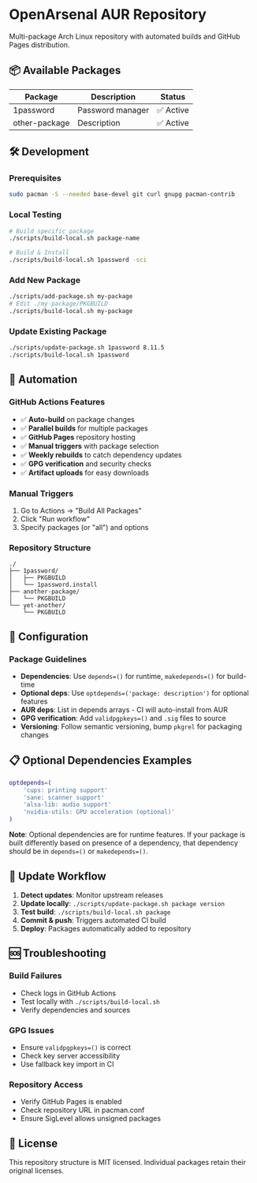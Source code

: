 # OpenArsenal AUR Repository

Multi-package Arch Linux repository with automated builds and GitHub Pages distribution.

## 📦 Available Packages

| Package | Description | Status |
|---------|-------------|--------|
| 1password | Password manager | ✅ Active |
| other-package | Description | ✅ Active |

## 🛠️ Development

### Prerequisites
```bash
sudo pacman -S --needed base-devel git curl gnupg pacman-contrib
```

### Local Testing
```bash
# Build specific package
./scripts/build-local.sh package-name

# Build & Install
./scripts/build-local.sh 1password -sci
```

### Add New Package
```bash
./scripts/add-package.sh my-package
# Edit ./my-package/PKGBUILD
./scripts/build-local.sh my-package
```

### Update Existing Package
```bash
./scripts/update-package.sh 1password 8.11.5
./scripts/build-local.sh 1password
```

## 🤖 Automation

### GitHub Actions Features
- ✅ **Auto-build** on package changes
- ✅ **Parallel builds** for multiple packages  
- ✅ **GitHub Pages** repository hosting
- ✅ **Manual triggers** with package selection
- ✅ **Weekly rebuilds** to catch dependency updates
- ✅ **GPG verification** and security checks
- ✅ **Artifact uploads** for easy downloads

### Manual Triggers
1. Go to Actions → "Build All Packages"
2. Click "Run workflow"
3. Specify packages (or "all") and options

### Repository Structure
```
./
├── 1password/
│   ├── PKGBUILD
│   └── 1password.install
├── another-package/
│   └── PKGBUILD
└── yet-another/
    └── PKGBUILD
```

## 🔧 Configuration

### Package Guidelines
- **Dependencies**: Use `depends=()` for runtime, `makedepends=()` for build-time
- **Optional deps**: Use `optdepends=('package: description')` for optional features
- **AUR deps**: List in depends arrays - CI will auto-install from AUR
- **GPG verification**: Add `validpgpkeys=()` and `.sig` files to source
- **Versioning**: Follow semantic versioning, bump `pkgrel` for packaging changes

## 📋 Optional Dependencies Examples

```bash
optdepends=(
    'cups: printing support'
    'sane: scanner support'  
    'alsa-lib: audio support'
    'nvidia-utils: GPU acceleration (optional)'
)
```

**Note**: Optional dependencies are for runtime features. If your package is built differently based on presence of a dependency, that dependency should be in `depends=()` or `makedepends=()`.

## 🔄 Update Workflow

1. **Detect updates**: Monitor upstream releases
2. **Update locally**: `./scripts/update-package.sh package version`
3. **Test build**: `./scripts/build-local.sh package`  
4. **Commit & push**: Triggers automated CI build
5. **Deploy**: Packages automatically added to repository

## 🆘 Troubleshooting

### Build Failures
- Check logs in GitHub Actions
- Test locally with `./scripts/build-local.sh`
- Verify dependencies and sources

### GPG Issues  
- Ensure `validpgpkeys=()` is correct
- Check key server accessibility
- Use fallback key import in CI

### Repository Access
- Verify GitHub Pages is enabled
- Check repository URL in pacman.conf
- Ensure SigLevel allows unsigned packages

## 📄 License

This repository structure is MIT licensed. Individual packages retain their original licenses.

